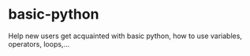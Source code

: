 # basic-python
Help new users get acquainted with basic python, how to use variables, operators, loops,...
